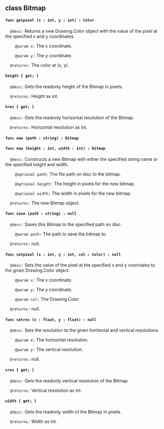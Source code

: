## class Bitmap

#### ```func getpixel (x : int, y : int) : Color```

&nbsp;&nbsp;&nbsp;&nbsp;```@desc:``` Returns a new Drawing.Color object with the value of the pixel at the specified x and y coordinates.

&nbsp;&nbsp;&nbsp;&nbsp;&nbsp;&nbsp;&nbsp;&nbsp;```@param x:``` The x coordinate.

&nbsp;&nbsp;&nbsp;&nbsp;&nbsp;&nbsp;&nbsp;&nbsp;```@param y:``` The y coordinate.

&nbsp;&nbsp;&nbsp;&nbsp;```@returns:``` The color at (x, y).

#### ```height { get; }```

&nbsp;&nbsp;&nbsp;&nbsp;```@desc:``` Gets the readonly height of the Bitmap in pixels.

&nbsp;&nbsp;&nbsp;&nbsp;```@returns:``` Height as int.

#### ```hres { get; }```

&nbsp;&nbsp;&nbsp;&nbsp;```@desc:``` Gets the readonly horizontal resolution of the Bitmap.

&nbsp;&nbsp;&nbsp;&nbsp;```@returns:``` Horizontal resolution as int.

#### ```func new (path : string) : Bitmap```

#### ```func new (height : int, width : int) : Bitmap```

&nbsp;&nbsp;&nbsp;&nbsp;```@desc:``` Constructs a new Bitmap with either the specified string name or the specified height and width.

&nbsp;&nbsp;&nbsp;&nbsp;&nbsp;&nbsp;&nbsp;&nbsp;```@optional path:``` The file path on disc to the bitmap.

&nbsp;&nbsp;&nbsp;&nbsp;&nbsp;&nbsp;&nbsp;&nbsp;```@optional height:``` The height in pixels for the new bitmap.

&nbsp;&nbsp;&nbsp;&nbsp;&nbsp;&nbsp;&nbsp;&nbsp;```@optional width:``` The width in pixels for the new bitmap.

&nbsp;&nbsp;&nbsp;&nbsp;```@returns:``` The new Bitmap object.

#### ```func save (path : string) : null```

&nbsp;&nbsp;&nbsp;&nbsp;```@desc:``` Saves this Bitmap to the specified path on disc.

&nbsp;&nbsp;&nbsp;&nbsp;&nbsp;&nbsp;&nbsp;&nbsp;```@param path:``` The path to save the bitmap to.

&nbsp;&nbsp;&nbsp;&nbsp;```@returns:``` null.

#### ```func setpixel (x : int, y : int, col : Color) : null```

&nbsp;&nbsp;&nbsp;&nbsp;```@desc:``` Sets the value of the pixel at the specified x and y coorinates to the given Drawing.Color object.

&nbsp;&nbsp;&nbsp;&nbsp;&nbsp;&nbsp;&nbsp;&nbsp;```@param x:``` The x coordinate.

&nbsp;&nbsp;&nbsp;&nbsp;&nbsp;&nbsp;&nbsp;&nbsp;```@param y:``` The y coordinate.

&nbsp;&nbsp;&nbsp;&nbsp;&nbsp;&nbsp;&nbsp;&nbsp;```@param col:``` The Drawing.Color

&nbsp;&nbsp;&nbsp;&nbsp;```@returns:``` null.

#### ```func setres (x : float, y : float) : null```

&nbsp;&nbsp;&nbsp;&nbsp;```@desc:``` Sets the resolution to the given horitontal and vertical resolutions.

&nbsp;&nbsp;&nbsp;&nbsp;&nbsp;&nbsp;&nbsp;&nbsp;```@param x:``` The horizontal resolution.

&nbsp;&nbsp;&nbsp;&nbsp;&nbsp;&nbsp;&nbsp;&nbsp;```@param y:``` The vertical resolution.

&nbsp;&nbsp;&nbsp;&nbsp;```@returns:``` null.

#### ```vres { get; }```

&nbsp;&nbsp;&nbsp;&nbsp;```@desc:``` Gets the readonly vertical resolution of the Bitmap.

&nbsp;&nbsp;&nbsp;&nbsp;```@returns:``` Vertical resolution as int.

#### ```width { get; }```

&nbsp;&nbsp;&nbsp;&nbsp;```@desc:``` Gets the readonly width of the Bitmap in pixels.

&nbsp;&nbsp;&nbsp;&nbsp;```@returns:``` Width as int.

